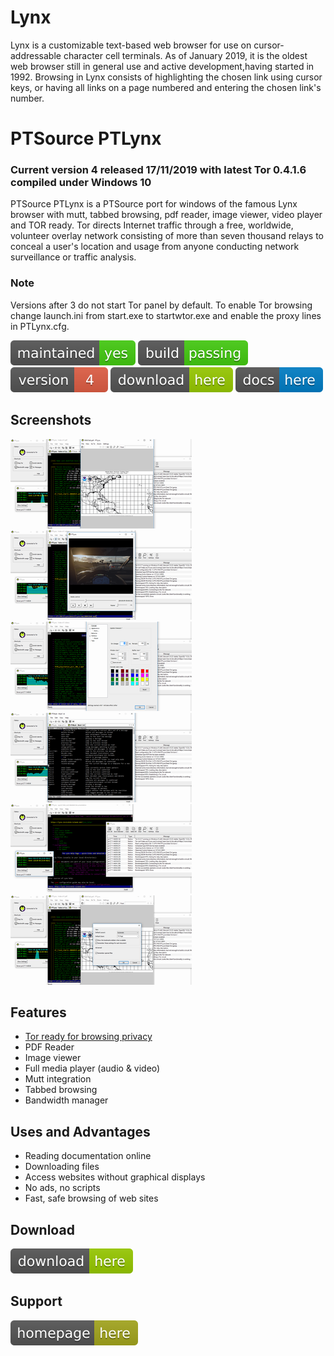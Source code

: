 # Lynx

Lynx is a customizable text-based web browser for use on cursor-addressable character cell terminals. As of January 2019, it is the oldest web browser still in general use and active development,having started in 1992. Browsing in Lynx consists of highlighting the chosen link using cursor keys, or having all links on a page numbered and entering the chosen link's number.

# PTSource PTLynx
### Current version 4 released 17/11/2019 with latest Tor 0.4.1.6 compiled under Windows 10

PTSource PTLynx is a PTSource port for windows of the famous Lynx browser with mutt, tabbed browsing, pdf reader, image viewer, video player and TOR ready. Tor directs Internet traffic through a free, worldwide, volunteer overlay network consisting of more than seven thousand relays to conceal a user's location and usage from anyone conducting network surveillance or traffic analysis. 

### Note
Versions after 3 do not start Tor panel by default. To enable Tor browsing change launch.ini from start.exe to startwtor.exe and enable the proxy lines in PTLynx.cfg.

[![Maintenance](/images/maintained.svg)]() [![Travis](/images/rust.svg)]()  [![You can download here.](/images/version-4-red.svg)](https://dl.orangedox.com/zNmttApGqm9lzSNKsb?dl=1)  [![You can download here.](/images/download-here-green.svg)](https://dl.orangedox.com/zNmttApGqm9lzSNKsb?dl=1) [![Help here.](/images/docs-here-blue.svg)](https://wiki.ptsource.eu/software/ptlynx/start)

## Screenshots

![PTLynx](https://raw.githubusercontent.com/ptsource/PTLynx/master/images/01.PNG)![PTLynx](https://raw.githubusercontent.com/ptsource/PTLynx/master/images/02.PNG)![PTLynx](https://raw.githubusercontent.com/ptsource/PTLynx/master/images/03.PNG)
![PTLynx](https://raw.githubusercontent.com/ptsource/PTLynx/master/images/04.PNG)![PTLynx](https://raw.githubusercontent.com/ptsource/PTLynx/master/images/05.PNG)![PTLynx](https://raw.githubusercontent.com/ptsource/PTLynx/master/images/06.PNG)

## Features 

* [Tor ready for browsing privacy](https://www.torproject.org/)
* PDF Reader
* Image viewer
* Full media player (audio & video)
* Mutt integration
* Tabbed browsing
* Bandwidth manager

## Uses and Advantages 

* Reading documentation online
* Downloading files
* Access websites without graphical displays
* No ads, no scripts
* Fast, safe browsing of web sites


## Download

[![You can download here.](/images/download-here-green.svg)](https://dl.orangedox.com/zNmttApGqm9lzSNKsb?dl=1)

## Support

[![Visit homepage.](/images/homepage-here-yellowgreen.svg)](https://wiki.ptsource.eu/software/ptlynx/start)
